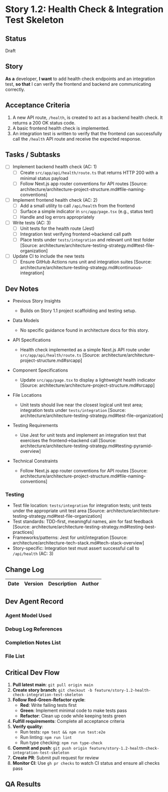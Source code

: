 # Story 1.2: Health Check & Integration Test Skeleton

## Status

Draft

## Story

**As a** developer, **I want** to add health check endpoints and an integration test, **so that** I can verify the
frontend and backend are communicating correctly.

## Acceptance Criteria

1. A new API route, `/health`, is created to act as a backend health check. It returns a 200 OK status code.
2. A basic frontend health check is implemented.
3. An integration test is written to verify that the frontend can successfully call the `/health` API route and receive
   the expected response.

## Tasks / Subtasks

- [ ] Implement backend health check (AC: 1)
  - [ ] Create `src/app/api/health/route.ts` that returns HTTP 200 with a minimal status payload
  - [ ] Follow Next.js app router conventions for API routes [Source:
        architecture/architecture-project-structure.md#file-naming-conventions]
- [ ] Implement frontend health check (AC: 2)
  - [ ] Add a small utility to call `/api/health` from the frontend
  - [ ] Surface a simple indicator in `src/app/page.tsx` (e.g., status text)
  - [ ] Handle and log errors appropriately
- [ ] Write tests (AC: 3)
  - [ ] Unit tests for the health route (Jest)
  - [ ] Integration test verifying frontend→backend call path
  - [ ] Place tests under `tests/integration` and relevant unit test folder [Source:
        architecture/architecture-testing-strategy.md#test-file-organization]
- [ ] Update CI to include the new tests
  - [ ] Ensure GitHub Actions runs unit and integration suites [Source:
        architecture/architecture-testing-strategy.md#continuous-integration]

## Dev Notes

- Previous Story Insights
  - Builds on Story 1.1 project scaffolding and testing setup.

- Data Models
  - No specific guidance found in architecture docs for this story.

- API Specifications
  - Health check implemented as a simple Next.js API route under `src/app/api/health/route.ts` [Source:
    architecture/architecture-project-structure.md#srcapp]

- Component Specifications
  - Update `src/app/page.tsx` to display a lightweight health indicator [Source:
    architecture/architecture-project-structure.md#srcapp]

- File Locations
  - Unit tests should live near the closest logical unit test area; integration tests under `tests/integration` [Source:
    architecture/architecture-testing-strategy.md#test-file-organization]

- Testing Requirements
  - Use Jest for unit tests and implement an integration test that exercises the frontend→backend call [Source:
    architecture/architecture-testing-strategy.md#testing-pyramid-overview]

- Technical Constraints
  - Follow Next.js app router conventions for API routes [Source:
    architecture/architecture-project-structure.md#file-naming-conventions]

### Testing

- Test file location: `tests/integration` for integration tests; unit tests under the appropriate unit test area
  [Source: architecture/architecture-testing-strategy.md#test-file-organization]
- Test standards: TDD-first, meaningful names, aim for fast feedback [Source:
  architecture/architecture-testing-strategy.md#testing-best-practices]
- Frameworks/patterns: Jest for unit/integration [Source: architecture/architecture-tech-stack.md#tech-stack-overview]
- Story-specific: Integration test must assert successful call to `/api/health` (AC: 3)

## Change Log

| Date | Version | Description | Author |
| ---- | ------- | ----------- | ------ |

## Dev Agent Record

### Agent Model Used

### Debug Log References

### Completion Notes List

### File List

## Critical Dev Flow

1. **Pull latest main**: `git pull origin main`
2. **Create story branch**: `git checkout -b feature/story-1.2-health-check-integration-test-skeleton`
3. **Follow Red-Green-Refactor cycle**:
   - **Red**: Write failing tests first
   - **Green**: Implement minimal code to make tests pass
   - **Refactor**: Clean up code while keeping tests green
4. **Fulfill requirements**: Complete all acceptance criteria
5. **Verify quality**:
   - Run tests: `npm test && npm run test:e2e`
   - Run linting: `npm run lint`
   - Run type checking: `npm run type-check`
6. **Commit and push**: `git push origin feature/story-1.2-health-check-integration-test-skeleton`
7. **Create PR**: Submit pull request for review
8. **Monitor CI**: Use `gh pr checks` to watch CI status and ensure all checks pass

## QA Results

